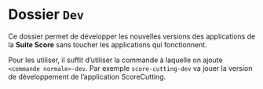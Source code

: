 # Dossier `Dev`



Ce dossier permet de développer les nouvelles versions des applications de la **Suite Score** sans toucher les applications qui fonctionnent.

Pour les utiliser, il suffit d’utiliser la commande à laquelle on ajoute `<commande normale>-dev`. Par exemple `score-cutting-dev` va jouer la version de développement de l’application ScoreCutting.
